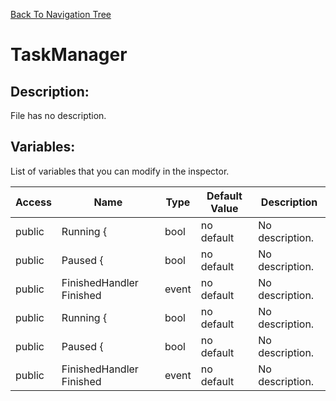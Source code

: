 [Back To Navigation Tree](https://wesleywh.github.io/githubpages/docs/navigation.html)
# TaskManager

## Description:
File has no description.

## Variables:
List of variables that you can modify in the inspector.

|Access|Name|Type|Default Value|Description|
|---|---|---|---|---|
|public|Running {|bool|no default|No description.|
|public|Paused {|bool|no default|No description.|
|public|FinishedHandler Finished|event|no default|No description.|
|public|Running {|bool|no default|No description.|
|public|Paused  {|bool|no default|No description.|
|public|FinishedHandler Finished|event|no default|No description.|

